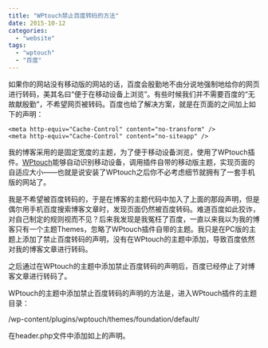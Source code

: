 ```yaml
---
title: "WPtouch禁止百度转码的方法"
date: 2015-10-12
categories: 
  - "website"
tags: 
  - "wptouch"
  - "百度"
---
```


如果你的网站没有移动版的网站的话，百度会殷勤地不由分说地强制地给你的网页进行转码，美其名曰“便于在移动设备上浏览”。有些时候我们并不需要百度的“无故献殷勤”，不希望网页被转码。百度也给了解决方案，就是在页面的<head></head>之间加上如下的声明：

```
<meta http-equiv="Cache-Control" content="no-transform" />
<meta http-equiv="Cache-Control" content="no-siteapp" />
```

我的博客采用的是固定宽度的主题，为了便于移动设备浏览，使用了WPtouch插件。[WPtouch](http://www.jfsay.com/archives/867.html)能够自动识别移动设备，调用插件自带的移动版主题，实现页面的自适应大小——也就是说安装了WPtouch之后你不必考虑细节就拥有了一套手机版的网站了。

我是不希望被百度转码的，于是在博客的主题代码中加入了上面的那段声明，但是偶尔用手机百度搜索博客文章时，发现页面仍然被百度转码。难道百度如此狡诈，对自己制定的规则视而不见？后来我发现是我冤枉了百度，一直以来我以为我的博客只有一个主题Themes，忽略了WPtouch插件自带的主题。我只是在PC版的主题上添加了禁止百度转码的声明，没有在WPtouch的主题中添加，导致百度依然对我的博客文章进行转码。

之后通过在WPtouch的主题中添加禁止百度转码的声明后，百度已经停止了对博客文章进行转码了。

WPtouch的主题中添加禁止百度转码的声明的方法是，进入WPtouch插件的主题目录：

/wp-content/plugins/wptouch/themes/foundation/default/

在header.php文件中添加如上的声明。
